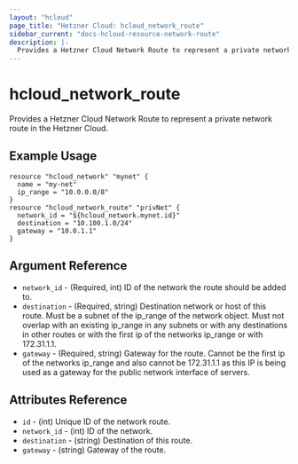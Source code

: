 ```yaml
---
layout: "hcloud"
page_title: "Hetzner Cloud: hcloud_network_route"
sidebar_current: "docs-hcloud-resource-network-route"
description: |-
  Provides a Hetzner Cloud Network Route to represent a private network route in the Hetzner Cloud.
---
```


# hcloud_network_route

 Provides a Hetzner Cloud Network Route to represent a private network route in the Hetzner Cloud.

## Example Usage

```hcl
resource "hcloud_network" "mynet" {
  name = "my-net"
  ip_range = "10.0.0.0/8"
}
resource "hcloud_network_route" "privNet" {
  network_id = "${hcloud_network.mynet.id}"
  destination = "10.100.1.0/24"
  gateway = "10.0.1.1"
}

```

## Argument Reference

- `network_id` - (Required, int) ID of the network the route should be added to.
- `destination` - (Required, string) Destination network or host of this route. Must be a subnet of the ip_range of the network object. Must not overlap with an existing ip_range in any subnets or with any destinations in other routes or with the first ip of the networks ip_range or with 172.31.1.1.
- `gateway` - (Required, string) Gateway for the route. Cannot be the first ip of the networks ip_range and also cannot be 172.31.1.1 as this IP is being used as a gateway for the public network interface of servers.

## Attributes Reference

- `id` - (int) Unique ID of the network route.
- `network_id` - (int) ID of the network.
- `destination` - (string) Destination of this route.
- `gateway` - (string) Gateway of the route.